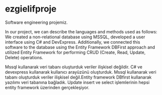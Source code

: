 # ezgielifproje
Software engineering projemiz. 

In our project, we can describe the languages and methods used as follows: We created a non-relational database using MSSQL, developed a user interface using C# and DevExpress. Additionally, we connected this software to the database using the Entity Framework DBFirst approach and utilized Entity Framework for performing CRUD (Create, Read, Update, Delete) operations.

Mssql kullanarak veri tabanı oluşturduk veriler ilişkisel değildir.
C# ve devexpress kullanarak kullanıcı arayüzünü oluşturduk.
Mssql kullanarak veri tabanı oluşturduk veriler ilişkisel değil.Entity framework DBfirst kullanarak yazılımı veri tabanına bağladık. Update insert ve select işlemlerinin hepsi entity framework üzerinden gerçekleşiyor.
